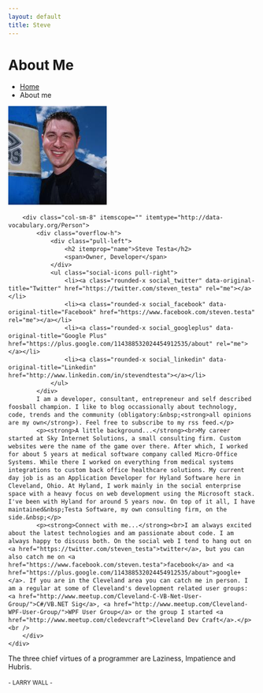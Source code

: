 ```yaml
---
layout: default
title: Steve
---
```

<div class="breadcrumbs">
    <div class="container">
        <h1 class="pull-left">About Me</h1>
        <ul class="pull-right breadcrumb">
            <li><a href="/">Home</a></li>
            <li class="active">About me</li>
        </ul>
    </div>
</div>

<div class="container content-sm">
    <div class="row about-me">
        <div class="col-sm-4 shadow-wrapper md-margin-bottom-40">
            <div class="box-shadow shadow-effect-2">
                <img class="img-responsive img-bordered full-width" src="/assets/images/aboutme/gravatar.jpeg" alt="">
            </div>
        </div>

        <div class="col-sm-8" itemscope="" itemtype="http://data-vocabulary.org/Person">
            <div class="overflow-h">
                <div class="pull-left">
                    <h2 itemprop="name">Steve Testa</h2>
                    <span>Owner, Developer</span>
                </div>    
                <ul class="social-icons pull-right">
                    <li><a class="rounded-x social_twitter" data-original-title="Twitter" href="https://twitter.com/steven_testa" rel="me"></a></li>
                    <li><a class="rounded-x social_facebook" data-original-title="Facebook" href="https://www.facebook.com/steven.testa" rel="me"></a></li>
                    <li><a class="rounded-x social_googleplus" data-original-title="Google Plus" href="https://plus.google.com/114388532024454912535/about" rel="me"></a></li>
                    <li><a class="rounded-x social_linkedin" data-original-title="Linkedin" href="http://www.linkedin.com/in/stevendtesta"></a></li>
                </ul>
            </div>    
            I am a developer, consultant, entrepreneur and self described foosball champion. I like to blog occassionally about technology, code, trends and the community (obligatory:&nbsp;<strong>all opinions are my own</strong>). Feel free to subscribe to my rss feed.</p>
			<p><strong>A little background...</strong><br>My career started at Sky Internet Solutions, a small consulting firm. Custom websites were the name of the game over there. After which, I worked for about 5 years at medical software company called Micro-Office Systems. While there I worked on everything from medical systems integrations to custom back office healthcare solutions. My current day job is as an Application Developer for Hyland Software here in Cleveland, Ohio. At Hyland, I work mainly in the social enterprise space with a heavy focus on web development using the Microsoft stack. I've been with Hyland for around 5 years now. On top of it all, I have maintained&nbsp;Testa Software, my own consulting firm, on the side.&nbsp;</p>
			<p><strong>Connect with me...</strong><br>I am always excited about the latest technologies and am passionate about code. I am always happy to discuss both. On the social web I tend to hang out on <a href="https://twitter.com/steven_testa">twitter</a>, but you can also catch me on <a href="https://www.facebook.com/steven.testa">facebook</a> and <a href="https://plus.google.com/114388532024454912535/about">google+</a>. If you are in the Cleveland area you can catch me in person. I am a regular at some of Cleveland's development related user groups: <a href="http://www.meetup.com/Cleveland-C-VB-Net-User-Group/">C#/VB.NET Sig</a>, <a href="http://www.meetup.com/Cleveland-WPF-User-Group/">WPF User Group</a> or the group I started <a href="http://www.meetup.com/cledevcraft">Cleveland Dev Craft</a>.</p><br />
        </div>
    </div>
</div>

<div class="parallax-quote parallaxBg">
    <div class="container">
        <div class="parallax-quote-in">
            <p>The three chief virtues of a programmer are <span class="color-green">Laziness</span>, <span class="color-green">Impatience</span> and <span class="color-green">Hubris</span>.</p>
            <small>- LARRY WALL -</small>
        </div>
    </div>
</div>